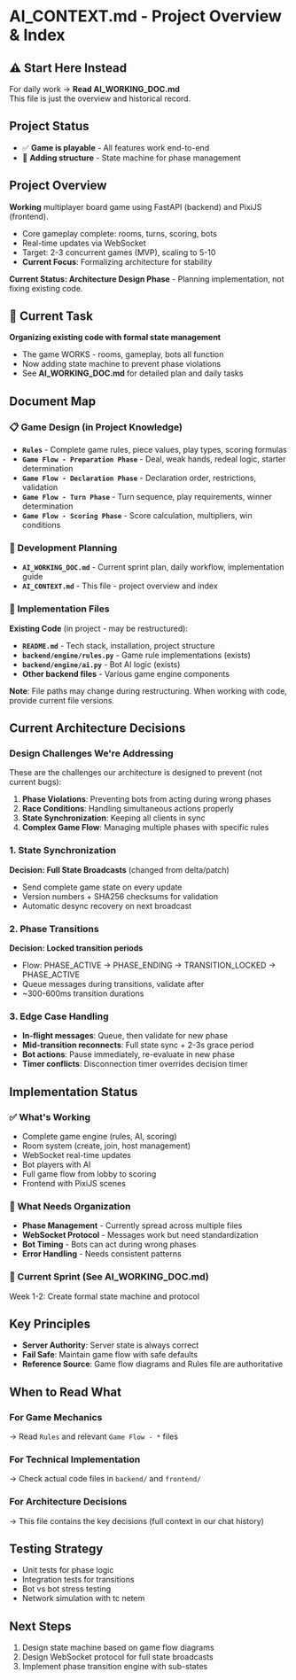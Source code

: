 # AI_CONTEXT.md - Project Overview & Index

## ⚠️ Start Here Instead
For daily work → **Read AI_WORKING_DOC.md**  
This file is just the overview and historical record.

## Project Status
- ✅ **Game is playable** - All features work end-to-end
- 🔧 **Adding structure** - State machine for phase management

## Project Overview
**Working** multiplayer board game using FastAPI (backend) and PixiJS (frontend).
- Core gameplay complete: rooms, turns, scoring, bots
- Real-time updates via WebSocket
- Target: 2-3 concurrent games (MVP), scaling to 5-10
- **Current Focus**: Formalizing architecture for stability

**Current Status: Architecture Design Phase** - Planning implementation, not fixing existing code.

## 🎯 Current Task
**Organizing existing code with formal state management**
- The game WORKS - rooms, gameplay, bots all function
- Now adding state machine to prevent phase violations
- See **AI_WORKING_DOC.md** for detailed plan and daily tasks

## Document Map

### 📋 Game Design (in Project Knowledge)
- **`Rules`** - Complete game rules, piece values, play types, scoring formulas
- **`Game Flow - Preparation Phase`** - Deal, weak hands, redeal logic, starter determination
- **`Game Flow - Declaration Phase`** - Declaration order, restrictions, validation
- **`Game Flow - Turn Phase`** - Turn sequence, play requirements, winner determination
- **`Game Flow - Scoring Phase`** - Score calculation, multipliers, win conditions

### 🔧 Development Planning
- **`AI_WORKING_DOC.md`** - Current sprint plan, daily workflow, implementation guide
- **`AI_CONTEXT.md`** - This file - project overview and index

### 🔧 Implementation Files
**Existing Code** (in project - may be restructured):
- **`README.md`** - Tech stack, installation, project structure
- **`backend/engine/rules.py`** - Game rule implementations (exists)
- **`backend/engine/ai.py`** - Bot AI logic (exists)
- **Other backend files** - Various game engine components

**Note**: File paths may change during restructuring. When working with code, provide current file versions.

## Current Architecture Decisions

### Design Challenges We're Addressing
These are the challenges our architecture is designed to prevent (not current bugs):
1. **Phase Violations**: Preventing bots from acting during wrong phases
2. **Race Conditions**: Handling simultaneous actions properly
3. **State Synchronization**: Keeping all clients in sync
4. **Complex Game Flow**: Managing multiple phases with specific rules

### 1. State Synchronization
**Decision: Full State Broadcasts** (changed from delta/patch)
- Send complete game state on every update
- Version numbers + SHA256 checksums for validation
- Automatic desync recovery on next broadcast

### 2. Phase Transitions
**Decision: Locked transition periods**
- Flow: PHASE_ACTIVE → PHASE_ENDING → TRANSITION_LOCKED → PHASE_ACTIVE
- Queue messages during transitions, validate after
- ~300-600ms transition durations

### 3. Edge Case Handling
- **In-flight messages**: Queue, then validate for new phase
- **Mid-transition reconnects**: Full state sync + 2-3s grace period
- **Bot actions**: Pause immediately, re-evaluate in new phase
- **Timer conflicts**: Disconnection timer overrides decision timer

## Implementation Status

### ✅ What's Working
- Complete game engine (rules, AI, scoring)
- Room system (create, join, host management)
- WebSocket real-time updates
- Bot players with AI
- Full game flow from lobby to scoring
- Frontend with PixiJS scenes

### 🔧 What Needs Organization
- **Phase Management** - Currently spread across multiple files
- **WebSocket Protocol** - Messages work but need standardization
- **Bot Timing** - Bots can act during wrong phases
- **Error Handling** - Needs consistent patterns

### 📅 Current Sprint (See AI_WORKING_DOC.md)
Week 1-2: Create formal state machine and protocol

## Key Principles
- **Server Authority**: Server state is always correct
- **Fail Safe**: Maintain game flow with safe defaults
- **Reference Source**: Game flow diagrams and Rules file are authoritative

## When to Read What

### For Game Mechanics
→ Read `Rules` and relevant `Game Flow - *` files

### For Technical Implementation
→ Check actual code files in `backend/` and `frontend/`

### For Architecture Decisions
→ This file contains the key decisions (full context in our chat history)

## Testing Strategy
- Unit tests for phase logic
- Integration tests for transitions
- Bot vs bot stress testing
- Network simulation with tc netem

## Next Steps
1. Design state machine based on game flow diagrams
2. Design WebSocket protocol for full state broadcasts
3. Implement phase transition engine with sub-states